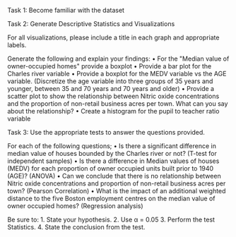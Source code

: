 Task 1: Become familiar with the dataset

Task 2: Generate Descriptive Statistics and Visualizations

  For all visualizations, please include a title in each graph and appropriate labels.
  
  Generate the following and explain your findings:
    •	For the "Median value of owner-occupied homes" provide a boxplot
    •	Provide a bar plot for the Charles river variable
    •	Provide a boxplot for the MEDV variable vs the AGE variable. (Discretize the age variable into three groups of 35 years and younger, between 35 and 70 years and 70 years and older)
    •	Provide a scatter plot to show the relationship between Nitric oxide concentrations and the proportion of non-retail business acres per town. What can you say about the relationship?
    •	Create a histogram for the pupil to teacher ratio variable
    
Task 3: Use the appropriate tests to answer the questions provided.

  For each of the following questions;
    •	Is there a significant difference in median value of houses bounded by the Charles river or not? (T-test for independent samples)
    •	Is there a difference in Median values of houses (MEDV) for each proportion of owner occupied units built prior to 1940 (AGE)? (ANOVA)
    •	Can we conclude that there is no relationship between Nitric oxide concentrations and proportion of non-retail business acres per town? (Pearson Correlation)
    •	What is the impact of an additional weighted distance to the five Boston employment centres on the median value of owner occupied homes? (Regression analysis)
    
  Be sure to:
    1.	State your hypothesis.
    2.	Use α = 0.05
    3.	Perform the test Statistics.
    4.	State the conclusion from the test.
